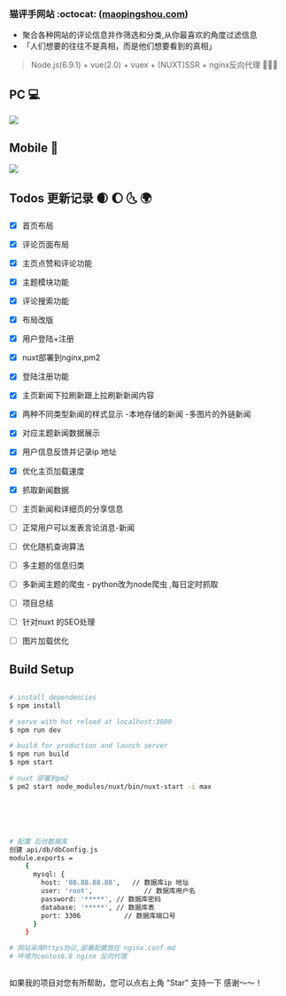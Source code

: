 ### 猫评手网站 :octocat:  ([maopingshou.com](http://maopingshou.com))
* 聚合各种网站的评论信息并作筛选和分类,从你最喜欢的角度过滤信息
* 「人们想要的往往不是真相，而是他们想要看到的真相」


> Node.js(6.9.1) + vue(2.0) + vuex + (NUXT)SSR + nginx反向代理   🚀🚀💥  


## PC 	💻 

![](http://oj711uhrd.bkt.clouddn.com/666-2018.png)

## Mobile 📱

![](http://oj711uhrd.bkt.clouddn.com/rpg.png)

## Todos 更新记录 🌒  🌔  	🌜  🌍 
- [x] 首页布局 
- [x] 评论页面布局 
- [x] 主页点赞和评论功能 
- [x] 主题模块功能
- [x] 评论搜索功能
- [x] 布局改版
- [x] 用户登陆+注册
- [x] nuxt部署到nginx,pm2
- [x] 登陆注册功能   
- [x] 主页新闻下拉刷新跟上拉刷新新闻内容
- [x] 两种不同类型新闻的样式显示  -本地存储的新闻 -多图片的外链新闻
- [x] 对应主题新闻数据展示
- [x] 用户信息反馈并记录ip 地址
- [x] 优化主页加载速度
- [x] 抓取新闻数据
- [ ] 主页新闻和详细页的分享信息
- [ ] 正常用户可以发表言论消息-新闻
- [ ] 优化随机查询算法
- [ ] 多主题的信息归类
- [ ] 多新闻主题的爬虫 - python改为node爬虫 ,每日定时抓取
- [ ] 项目总结
- [ ] 针对nuxt 的SEO处理
- [ ] 图片加载优化




## Build Setup

``` bash

# install dependencies
$ npm install 

# serve with hot reload at localhost:3000
$ npm run dev

# build for production and launch server
$ npm run build
$ npm start

# nuxt 部署到pm2 
$ pm2 start node_modules/nuxt/bin/nuxt-start -i max






# 配置 后台数据库
创建 api/db/dbConfig.js
module.exports =
    {
      mysql: {
        host: '88.88.88.88',   // 数据库ip 地址
        user: 'root',             // 数据库用户名
        password: '*****', // 数据库密码
        database: '*****', // 数据库表
        port: 3306           // 数据库端口号
      }
    }

# 网站采用https协议,部署配置放在 nginx.conf.md
# 环境为centos6.8 nginx 反向代理
  
```








如果我的项目对您有所帮助，您可以点右上角 "Star" 支持一下 感谢～～！
